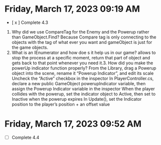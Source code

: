 # Friday, March 17, 2023 09:19 AM
- [ x ] Complete 4.3

1. Why did we use CompareTag for the Enemy and the Powerup rather than GameObject.Find?
Because Compare tag is only connecting to the objects with the tag of what ever you want and gameObject is just for the game objects.
2. What is an IEnumerator and how doe s it help us in our game?
allows to stop the process at a specific moment, return that part of object and gets back to that point whenever you need it.3. How did you make the powerUp indicator function properly?
From the Library, drag a Powerup object into the scene, rename it “Powerup Indicator”, and edit its scale
Uncheck the “Active” checkbox in the inspector
In PlayerController.cs, declare a new public GameObject powerupIndicator variable, then assign the Powerup Indicator variable in the inspector
When the player collides with the powerup, set the indicator object to Active, then set to Inactive when the powerup expires
In Update(), set the Indicator position to the player’s position + an offset value

# Friday, March 17, 2023 09:52 AM
- [ ] Complete 4.4


